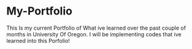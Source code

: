 # My-Portfolio
This Is my current Portfolio of What ive learned over the past couple of months in University Of Oregon. I will be implementing codes that ive learned into this Porfolio!
